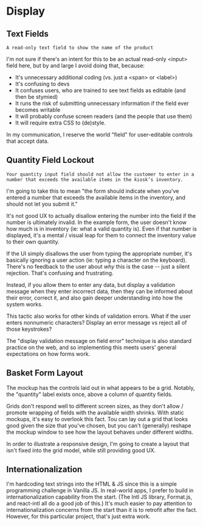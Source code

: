 Display
=======

Text Fields
-----------

    A read-only text field to show the name of the product

I'm not sure if there's an intent for this to be an actual read-only \<input> field here, but by and large I avoid doing that, because:
* It's unnecessary additional coding (vs. just a \<span> or \<label>)
* It's confusing to devs
* It confuses users, who are trained to see text fields as editable (and then be stymied)
* It runs the risk of submitting unnecessary information if the field ever becomes writable
* It will probably confuse screen readers (and the people that use them)
* It will require extra CSS to (de)style.

In my communication, I reserve the world "field" for user-editable controls that accept data.

Quantity Field Lockout
----------------------

    Your quantity input field should not allow the customer to enter in a number that exceeds the available items in the kiosk’s inventory.

I'm going to take this to mean "the form should indicate when you've entered a number that exceeds the available items in the inventory, and should not let you submit it."

It's not good UX to actually disallow entering the number into the field if the number is ultimately invalid. In the example form, the user doesn't know how much is in inventory (ie: what a valid quantity is). Even if that number is displayed, it's a mental / visual leap for them to connect the inventory value to their own quantity. 

If the UI simply disallows the user from typing the appropriate number, it's basically ignoring a user action (ie: typing a character on the keyboard). There's no feedback to the user about *why* this is the case -- just a silent rejection. That's confusing and frustrating.

Instead, if you allow them to enter any data, but display a validation message when they enter incorrect data, then they can be informed about their error, correct it, and also gain deeper understanding into how the system works. 

This tactic also works for other kinds of validation errors. What if the user enters nonnumeric characters? Display an error message vs reject all of those keystrokes?

The "display validation message on field error" technique is also standard practice on the web, and so implementing this meets users' general expectations on how forms work.

Basket Form Layout
------------------

The mockup has the controls laid out in what appears to be a grid. Notably, the "quantity" label exists once, above a column of quantity fields. 

Grids don't respond well to different screen sizes, as they don't allow / promote wrapping of fields with the available width shrinks. With static mockups, it's easy to overlook this fact. Tou can lay out a grid that looks good given the size that you've chosen, but you can't (generally) reshape the mockup window to see how the layout behaves under different widths. 

In order to illustrate a responsive design, I'm going to create a layout that isn't fixed into the grid model, while still providing good UX.

Internationalization
--------------------

I'm hardcoding text strings into the HTML & JS since this is a simple programming challenge in Vanilla JS. In real-world apps, I prefer to build in internationalization capability from the start. (The Intl JS library, Format.js, and react-intl all do a good job of this.) It's much easier to pay attention to internationalization concerns from the start than it is to retrofit after the fact. However, for this particular project, that's just extra work.

